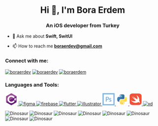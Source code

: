 <h1 align="center">Hi 👋, I'm Bora Erdem</h1>
<h3 align="center">An iOS developer from Turkey</h3>

- 💬 Ask me about **Swift, SwitUI**

- 📫 How to reach me **boraerdev@gmail.com**

<h3 align="left">Connect with me:</h3>
<p align="left">
<a href="https://twitter.com/boraerdev" target="blank"><img align="center" src="https://raw.githubusercontent.com/rahuldkjain/github-profile-readme-generator/master/src/images/icons/Social/twitter.svg" alt="boraerdev" height="30" width="40" /></a>
<a href="https://linkedin.com/in/boraerdev" target="blank"><img align="center" src="https://raw.githubusercontent.com/rahuldkjain/github-profile-readme-generator/master/src/images/icons/Social/linked-in-alt.svg" alt="boraerdev" height="30" width="40" /></a>
<a href="https://www.behance.net/boraerdem" target="blank"><img align="center" src="https://raw.githubusercontent.com/rahuldkjain/github-profile-readme-generator/master/src/images/icons/Social/behance.svg" alt="boraerdem" height="30" width="40" /></a>
</p>

<h3 align="left">Languages and Tools:</h3>
<p align="left"> <a href="https://www.w3schools.com/cs/" target="_blank" rel="noreferrer"> <img src="https://raw.githubusercontent.com/devicons/devicon/master/icons/csharp/csharp-original.svg" alt="csharp" width="40" height="40"/> </a> <a href="https://www.figma.com/" target="_blank" rel="noreferrer"> <img src="https://www.vectorlogo.zone/logos/figma/figma-icon.svg" alt="figma" width="40" height="40"/> </a> <a href="https://firebase.google.com/" target="_blank" rel="noreferrer"> <img src="https://www.vectorlogo.zone/logos/firebase/firebase-icon.svg" alt="firebase" width="40" height="40"/> </a> <a href="https://flutter.dev" target="_blank" rel="noreferrer"> <img src="https://www.vectorlogo.zone/logos/flutterio/flutterio-icon.svg" alt="flutter" width="40" height="40"/> </a> <a href="https://www.adobe.com/in/products/illustrator.html" target="_blank" rel="noreferrer"> <img src="https://www.vectorlogo.zone/logos/adobe_illustrator/adobe_illustrator-icon.svg" alt="illustrator" width="40" height="40"/> </a> <a href="https://www.photoshop.com/en" target="_blank" rel="noreferrer"> <img src="https://raw.githubusercontent.com/devicons/devicon/master/icons/photoshop/photoshop-line.svg" alt="photoshop" width="40" height="40"/> </a> <a href="https://www.python.org" target="_blank" rel="noreferrer"> <img src="https://raw.githubusercontent.com/devicons/devicon/master/icons/python/python-original.svg" alt="python" width="40" height="40"/> </a> <a href="https://developer.apple.com/swift/" target="_blank" rel="noreferrer"> <img src="https://raw.githubusercontent.com/devicons/devicon/master/icons/swift/swift-original.svg" alt="swift" width="40" height="40"/> </a> <a href="https://www.adobe.com/products/xd.html" target="_blank" rel="noreferrer"> <img src="https://cdn.worldvectorlogo.com/logos/adobe-xd.svg" alt="xd" width="40" height="40"/> </a> </p>
<img src="https://i.hizliresim.com/f0cn02o.png" width="200" alt="Dinosaur">
<img src="https://i.hizliresim.com/5qtj7v6.png" width="200" alt="Dinosaur">
<img src="https://i.hizliresim.com/35mmesn.png" width="200" alt="Dinosaur">
<img src="https://i.hizliresim.com/smsbmnb.png" width="200" alt="Dinosaur">
<img src="https://i.hizliresim.com/7dgkizl.png" width="200" alt="Dinosaur">
<img src="https://i.hizliresim.com/l7p1my3.png" width="200" alt="Dinosaur">
<img src="https://i.hizliresim.com/5mlcg7w.png" width="200" alt="Dinosaur">
<img src="https://i.hizliresim.com/8rubr9l.png" width="200" alt="Dinosaur">
